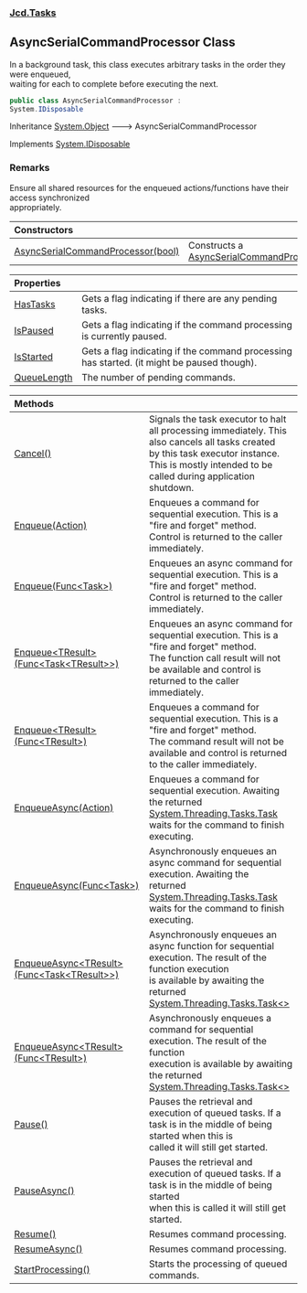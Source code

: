 ### [Jcd.Tasks](Jcd.Tasks.md 'Jcd.Tasks')

## AsyncSerialCommandProcessor Class

In a background task, this class executes arbitrary tasks in the order they were enqueued,  
waiting for each to complete before executing the next.

```csharp
public class AsyncSerialCommandProcessor :
System.IDisposable
```

Inheritance [System.Object](https://docs.microsoft.com/en-us/dotnet/api/System.Object 'System.Object') &#129106; AsyncSerialCommandProcessor

Implements [System.IDisposable](https://docs.microsoft.com/en-us/dotnet/api/System.IDisposable 'System.IDisposable')

### Remarks
Ensure all shared resources for the enqueued actions/functions have their access synchronized  
appropriately.

| Constructors | |
| :--- | :--- |
| [AsyncSerialCommandProcessor(bool)](Jcd.Tasks.AsyncSerialCommandProcessor.AsyncSerialCommandProcessor(bool).md 'Jcd.Tasks.AsyncSerialCommandProcessor.AsyncSerialCommandProcessor(bool)') | Constructs a [AsyncSerialCommandProcessor](Jcd.Tasks.AsyncSerialCommandProcessor.md 'Jcd.Tasks.AsyncSerialCommandProcessor') |

| Properties | |
| :--- | :--- |
| [HasTasks](Jcd.Tasks.AsyncSerialCommandProcessor.HasTasks.md 'Jcd.Tasks.AsyncSerialCommandProcessor.HasTasks') | Gets a flag indicating if there are any pending tasks. |
| [IsPaused](Jcd.Tasks.AsyncSerialCommandProcessor.IsPaused.md 'Jcd.Tasks.AsyncSerialCommandProcessor.IsPaused') | Gets a flag indicating if the command processing is currently paused. |
| [IsStarted](Jcd.Tasks.AsyncSerialCommandProcessor.IsStarted.md 'Jcd.Tasks.AsyncSerialCommandProcessor.IsStarted') | Gets a flag indicating if the command processing has started. (it might be paused though). |
| [QueueLength](Jcd.Tasks.AsyncSerialCommandProcessor.QueueLength.md 'Jcd.Tasks.AsyncSerialCommandProcessor.QueueLength') | The number of pending commands. |

| Methods | |
| :--- | :--- |
| [Cancel()](Jcd.Tasks.AsyncSerialCommandProcessor.Cancel().md 'Jcd.Tasks.AsyncSerialCommandProcessor.Cancel()') | Signals the task executor to halt all processing immediately. This also cancels all tasks created<br/>by this task executor instance. This is mostly intended to be called during application shutdown. |
| [Enqueue(Action)](Jcd.Tasks.AsyncSerialCommandProcessor.Enqueue(System.Action).md 'Jcd.Tasks.AsyncSerialCommandProcessor.Enqueue(System.Action)') | Enqueues a command for sequential execution. This is a "fire and forget" method.<br/>Control is returned to the caller immediately. |
| [Enqueue(Func&lt;Task&gt;)](Jcd.Tasks.AsyncSerialCommandProcessor.Enqueue(System.Func_System.Threading.Tasks.Task_).md 'Jcd.Tasks.AsyncSerialCommandProcessor.Enqueue(System.Func<System.Threading.Tasks.Task>)') | Enqueues an async command for sequential execution. This is a "fire and forget" method.<br/>Control is returned to the caller immediately. |
| [Enqueue&lt;TResult&gt;(Func&lt;Task&lt;TResult&gt;&gt;)](Jcd.Tasks.AsyncSerialCommandProcessor.Enqueue_TResult_(System.Func_System.Threading.Tasks.Task_TResult__).md 'Jcd.Tasks.AsyncSerialCommandProcessor.Enqueue<TResult>(System.Func<System.Threading.Tasks.Task<TResult>>)') | Enqueues an async command for sequential execution. This is a "fire and forget" method.<br/>The function call result will not be available and control is returned to the caller immediately. |
| [Enqueue&lt;TResult&gt;(Func&lt;TResult&gt;)](Jcd.Tasks.AsyncSerialCommandProcessor.Enqueue_TResult_(System.Func_TResult_).md 'Jcd.Tasks.AsyncSerialCommandProcessor.Enqueue<TResult>(System.Func<TResult>)') | Enqueues a command for sequential execution. This is a "fire and forget" method.<br/>The command result will not be available and control is returned to the caller immediately. |
| [EnqueueAsync(Action)](Jcd.Tasks.AsyncSerialCommandProcessor.EnqueueAsync(System.Action).md 'Jcd.Tasks.AsyncSerialCommandProcessor.EnqueueAsync(System.Action)') | Enqueues a command for sequential execution. Awaiting the returned [System.Threading.Tasks.Task](https://docs.microsoft.com/en-us/dotnet/api/System.Threading.Tasks.Task 'System.Threading.Tasks.Task')<br/>waits for the command to finish executing. |
| [EnqueueAsync(Func&lt;Task&gt;)](Jcd.Tasks.AsyncSerialCommandProcessor.EnqueueAsync(System.Func_System.Threading.Tasks.Task_).md 'Jcd.Tasks.AsyncSerialCommandProcessor.EnqueueAsync(System.Func<System.Threading.Tasks.Task>)') | Asynchronously enqueues an async command for sequential execution. Awaiting the<br/>returned [System.Threading.Tasks.Task](https://docs.microsoft.com/en-us/dotnet/api/System.Threading.Tasks.Task 'System.Threading.Tasks.Task') waits for the command to finish executing. |
| [EnqueueAsync&lt;TResult&gt;(Func&lt;Task&lt;TResult&gt;&gt;)](Jcd.Tasks.AsyncSerialCommandProcessor.EnqueueAsync_TResult_(System.Func_System.Threading.Tasks.Task_TResult__).md 'Jcd.Tasks.AsyncSerialCommandProcessor.EnqueueAsync<TResult>(System.Func<System.Threading.Tasks.Task<TResult>>)') | Asynchronously enqueues an async function for sequential execution. The result of the function execution<br/>is available by awaiting the returned [System.Threading.Tasks.Task&lt;&gt;](https://docs.microsoft.com/en-us/dotnet/api/System.Threading.Tasks.Task-1 'System.Threading.Tasks.Task`1') |
| [EnqueueAsync&lt;TResult&gt;(Func&lt;TResult&gt;)](Jcd.Tasks.AsyncSerialCommandProcessor.EnqueueAsync_TResult_(System.Func_TResult_).md 'Jcd.Tasks.AsyncSerialCommandProcessor.EnqueueAsync<TResult>(System.Func<TResult>)') | Asynchronously enqueues a command for sequential execution. The result of the function<br/>execution is available by awaiting the returned [System.Threading.Tasks.Task&lt;&gt;](https://docs.microsoft.com/en-us/dotnet/api/System.Threading.Tasks.Task-1 'System.Threading.Tasks.Task`1') |
| [Pause()](Jcd.Tasks.AsyncSerialCommandProcessor.Pause().md 'Jcd.Tasks.AsyncSerialCommandProcessor.Pause()') | Pauses the retrieval and execution of queued tasks. If a task is in the middle of being started when this is<br/>called it will still get started. |
| [PauseAsync()](Jcd.Tasks.AsyncSerialCommandProcessor.PauseAsync().md 'Jcd.Tasks.AsyncSerialCommandProcessor.PauseAsync()') | Pauses the retrieval and execution of queued tasks. If a task is in the middle of being started<br/>when this is called it will still get started. |
| [Resume()](Jcd.Tasks.AsyncSerialCommandProcessor.Resume().md 'Jcd.Tasks.AsyncSerialCommandProcessor.Resume()') | Resumes command processing. |
| [ResumeAsync()](Jcd.Tasks.AsyncSerialCommandProcessor.ResumeAsync().md 'Jcd.Tasks.AsyncSerialCommandProcessor.ResumeAsync()') | Resumes command processing. |
| [StartProcessing()](Jcd.Tasks.AsyncSerialCommandProcessor.StartProcessing().md 'Jcd.Tasks.AsyncSerialCommandProcessor.StartProcessing()') | Starts the processing of queued commands. |
